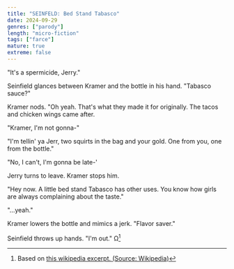 ```yaml
---
title: "SEINFELD: Bed Stand Tabasco"
date: 2024-09-29
genres: ["parody"]
length: "micro-fiction"
tags: ["farce"]
mature: true
extreme: false
---
```

"It's a spermicide, Jerry."

Seinfield glances between Kramer and the bottle in his hand. "Tabasco sauce?"

Kramer nods. "Oh yeah. That's what they made it for originally. The tacos and chicken wings came after. 

"Kramer, I'm not gonna-"

"I'm tellin' ya Jerr, two squirts in the bag and your gold. One from you, one from the bottle."

"No, I can't, I'm gonna be late-'

Jerry turns to leave. Kramer stops him.

"Hey now. A little bed stand Tabasco has other uses. You know how girls are always complaining about the taste."

"...yeah."

Kramer lowers the bottle and mimics a jerk. "Flavor saver."

Seinfield throws up hands. "I'm out." Ω[^1]

[^1]:Based on [this wikipedia excerpt. (Source: Wikipedia)](/images/bed_stand_tabasco.jpeg)
